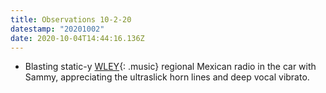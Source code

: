 ```yaml
---
title: Observations 10-2-20
datestamp: "20201002"
date: 2020-10-04T14:44:16.136Z
---
```

- Blasting static-y [WLEY](https://www.lamusica.com/stations/wley){: .music} regional Mexican radio in the car with Sammy, appreciating the ultraslick horn lines and deep vocal vibrato.